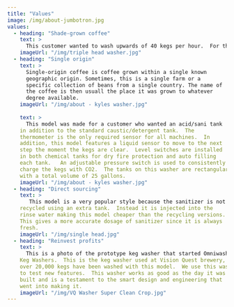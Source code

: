 ```yaml
---
title: "Values"
image: /img/about-jumbotron.jpg
values:
  - heading: "Shade-grown coffee"
    text: >
      This customer wanted to wash upwards of 40 kegs per hour.  For this the triple head design was needed.  Also the liquid sensor and pressure sensor were recommended.
    imageUrl: "/img/triple head washer.jpg"
  - heading: "Single origin"
    text: >
      Single-origin coffee is coffee grown within a single known
      geographic origin. Sometimes, this is a single farm or a
      specific collection of beans from a single country. The name of
      the coffee is then usuall the place it was grown to whatever
      degree available.
    imageUrl: "/img/about - kyles washer.jpg"
  
    text: >
      This model was made for a customer who wanted an acid/sani tank
    in addition to the standard caustic/detergent tank.  The
    thermometer is the only required sensor for all machines.  In
    addition, this model features a liquid sensor to move to the next
    step the moment the kegs are clear.  Level switches are installed
    in both chemical tanks for dry fire protection and auto filling
    each tank.   An adjustable pressure switch is used to consistently
    charge the kegs with CO2.  The tanks on this washer are rectangular
    with a total volume of 25 gallons.
    imageUrl: "/img/about - kyles washer.jpg"
  - heading: "Direct sourcing"
    text: >
       This model is a very popular style because the sanitizer is not
    recycled using an extra tank.  Instead it is injected into the
    rinse water making this model cheaper than the recycling versions.
    This gives a more accurate dosage of sanitizer since it is always
    fresh. 
    imageUrl: "/img/single head.jpg"
  - heading: "Reinvest profits"
    text: >
      This is a photo of the prototype keg washer that started Omniwasher
    Keg Washers.  This is the keg washer used at Vision Quest brewery,
    over 20,000 kegs have been washed with this model.  We use this washer
    to test new features.  This washer works as good as the day it was
    built and is a testament to the smart design and engineering that
    went into making it.
    imageUrl: "/img/VQ Washer Super Clean Crop.jpg"
---
```

